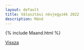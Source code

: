 ```yaml
---
layout: default
title: Választási névjegyzék 2022
description: Mánd
---
```


{% include Maand.html %}

[Vissza](./)
